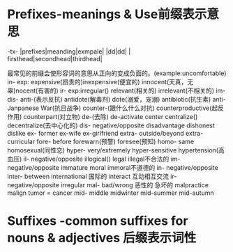 # Prefixes-meanings & Use前缀表示意思
-tx-
|prefixes|meanding|exmpale| 
|dd|dd|   |
firsthead|secondhead|thirdhead| 


最常见的前缀会使形容词的意思从正向的变成负面的。(example:uncomfortable)
in-
exp: expensive(昂贵的)inexpensive(便宜的) innocent(天真，无辜)nocent(有害的)
ir-
exp:irregular() relevant(相关的) irrelevant(不相关的)
im-
dis-
anti-(表示反抗)  antidote(解毒剂) dote(溺爱，宠溺) antibiotic(抗生素) anti-Janpanese War(抗日战争)
counter-(跟什么什么对抗) counterproductive(起反作用) counterpart(对立物)
de-(去除) de-activate center centralize() decentralize(去中心化的)
dis- negative/opposite disadvantage dishonest dislike
ex- former ex-wife ex-girlfriend
extra- outside/beyond extra-curricular
fore- before forewarn(预警) foresee(预知)
homo- same  homosexual(同性恋)
hyper- very/extremely hyper-sensitive hypertension(高血压)
il- negative/opposite illogical() legal illegal不合法的
im- negative/opposite immature moral immoral不道德的
in- negative/opposite
inter- between international 国际的 interact 互动相互交流
ir- negative/opposite irregular
mal- bad/wrong 恶性的 急坏的 malpractice malign tumor = cancer
mid- middle midwinter mid-summer mid-autumn

# Suffixes -common suffixes for nouns & adjectives 后缀表示词性

